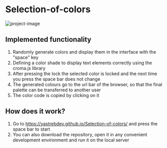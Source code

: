 # Selection-of-colors
![project-image]([[[https://s724sas.storage.yandex.net/rdisk/cbe62d6d736a5ff528b9993b538100a7ae779e0565fa4e55bc041fe8422439d4/64550ea0/Qfv4YOjD7CbxaLs2BtqjvlDVnDL6AqUtC_xI3bXnquY1ltQbYTy8_grGwprty0BlaOQePScydmouT7MsZNwD9w==?uid=1758363702&filename=selection-of-colors.png&disposition=inline&hash=&limit=0&content_type=image%2Fpng&owner_uid=1758363702&fsize=706738&hid=91e481c2fa8c9f0ee25aa8368290d65f&media_type=image&tknv=v2&etag=207c3d55ad1e6985a208e24767e3b0dd&rtoken=21Z7lxri4Q4Q&force_default=yes&ycrid=na-0a131323bd2eb8843ddb67b07169bd9b-downloader8f&ts=5faf2de68e800&s=29359b269e2bc6a5313bc818a017f08aec45a22d1f6e82e5342344d85e7ef218&pb=U2FsdGVkX1_BqwgYEQCDbDV4K9cO026WRaJphyJu95HDyPyn3tTgzUnFqXfw6SLuPP3NuE6oLa6KeKXxoOzsv2uJbJ6KIXB3bOvHrkTVT7Q](https://lh3.googleusercontent.com/nGaD9CrEblzdyQt3C8QRHGKNmzn-Ca6Z1DCXLlENCHcARggPA5jJJnwIqs-9GBrfG6FSF4ejXn7dBDJDlRQ3MzuZ-crsVLg2-yjN0bmWkjyeKFYp__2L3bScRgQBByWzOXtNju6jMCs5TRwfWR09bQtUALcZvafMoldq_WMDVpS7jWEMHusgs7EXpRHVgkt81esdU6uSN74ZPvMJBeS3KgI6IE-hP_Cets1Eq49F4HDzYCzlG2qrMZ5nn4Vyc1vW1BsjGgemv-Awk4ZeEfdxb_Z0voq20HzkNqnrjynveGPYXJmfYMdKMAJEZXkbV3egSKmtzvRIKpdqXVWZ1yAlAyH-K9DnP1n8x4oiTVbym-fk2y2tvJL6aYt_ZzkJAgD6Yfy48jdrH94uhuCEZ6YiNHbX_Z0hBYG2BitIoIiimUqEpCAJwdPaehgt4W0r3bR6eaHxIaPdcdNoKl6bBeKS1vctrjuVGkq5rTV9f5Arx2slBOOKFx8015aI3ynArMi-DDo9q53p7V5mvfCklXAHxZeoiUEc-2dGIJ21P5d6t7Vp6EmZZYfLhaTewXAkaoEr1SYNak2ygL4VKzEp6lUAjNVr-RnPiAsNPe5I-rLZojxSTqU_5XKl31tlH8gKBHCwwrC0UXSA-QUQOonr0jVwa79AH5lesZwqGWOG7eGwxZlDOmwfOkuZyiJl4haUXul4qLDNgW9KqfOJKiIWea73ZJ8nqEbP1RiTi5FjbRdZx49wHJ7V2TD9lfHjLsBEDg6QdMN9MB6enhDv5jVhFdpGvo1L3AEFzzPfFzV9yO69rJQ-QD2WcJ9McGua7YifSQByduUH1jgoo6nlVrImPSDz6-XwVaSR5J-xBxvV6O4mZ3Xs8kEEuW2FRZHWETtT4XUAlqWHQcSsR3QFbP3FmT-phE_zGCeG8X-fJdjXVHgT7ERifdsBMPW3f0dA43gp-n5NDnS2ieUCAzXI3JC2S8s=w2444-h920-s-no?authuser=0)](https://lh3.googleusercontent.com/nGaD9CrEblzdyQt3C8QRHGKNmzn-Ca6Z1DCXLlENCHcARggPA5jJJnwIqs-9GBrfG6FSF4ejXn7dBDJDlRQ3MzuZ-crsVLg2-yjN0bmWkjyeKFYp__2L3bScRgQBByWzOXtNju6jMCs5TRwfWR09bQtUALcZvafMoldq_WMDVpS7jWEMHusgs7EXpRHVgkt81esdU6uSN74ZPvMJBeS3KgI6IE-hP_Cets1Eq49F4HDzYCzlG2qrMZ5nn4Vyc1vW1BsjGgemv-Awk4ZeEfdxb_Z0voq20HzkNqnrjynveGPYXJmfYMdKMAJEZXkbV3egSKmtzvRIKpdqXVWZ1yAlAyH-K9DnP1n8x4oiTVbym-fk2y2tvJL6aYt_ZzkJAgD6Yfy48jdrH94uhuCEZ6YiNHbX_Z0hBYG2BitIoIiimUqEpCAJwdPaehgt4W0r3bR6eaHxIaPdcdNoKl6bBeKS1vctrjuVGkq5rTV9f5Arx2slBOOKFx8015aI3ynArMi-DDo9q53p7V5mvfCklXAHxZeoiUEc-2dGIJ21P5d6t7Vp6EmZZYfLhaTewXAkaoEr1SYNak2ygL4VKzEp6lUAjNVr-RnPiAsNPe5I-rLZojxSTqU_5XKl31tlH8gKBHCwwrC0UXSA-QUQOonr0jVwa79AH5lesZwqGWOG7eGwxZlDOmwfOkuZyiJl4haUXul4qLDNgW9KqfOJKiIWea73ZJ8nqEbP1RiTi5FjbRdZx49wHJ7V2TD9lfHjLsBEDg6QdMN9MB6enhDv5jVhFdpGvo1L3AEFzzPfFzV9yO69rJQ-QD2WcJ9McGua7YifSQByduUH1jgoo6nlVrImPSDz6-XwVaSR5J-xBxvV6O4mZ3Xs8kEEuW2FRZHWETtT4XUAlqWHQcSsR3QFbP3FmT-phE_zGCeG8X-fJdjXVHgT7ERifdsBMPW3f0dA43gp-n5NDnS2ieUCAzXI3JC2S8s=w2444-h920-s-no?authuser=0)](https://lh3.googleusercontent.com/nGaD9CrEblzdyQt3C8QRHGKNmzn-Ca6Z1DCXLlENCHcARggPA5jJJnwIqs-9GBrfG6FSF4ejXn7dBDJDlRQ3MzuZ-crsVLg2-yjN0bmWkjyeKFYp__2L3bScRgQBByWzOXtNju6jMCs5TRwfWR09bQtUALcZvafMoldq_WMDVpS7jWEMHusgs7EXpRHVgkt81esdU6uSN74ZPvMJBeS3KgI6IE-hP_Cets1Eq49F4HDzYCzlG2qrMZ5nn4Vyc1vW1BsjGgemv-Awk4ZeEfdxb_Z0voq20HzkNqnrjynveGPYXJmfYMdKMAJEZXkbV3egSKmtzvRIKpdqXVWZ1yAlAyH-K9DnP1n8x4oiTVbym-fk2y2tvJL6aYt_ZzkJAgD6Yfy48jdrH94uhuCEZ6YiNHbX_Z0hBYG2BitIoIiimUqEpCAJwdPaehgt4W0r3bR6eaHxIaPdcdNoKl6bBeKS1vctrjuVGkq5rTV9f5Arx2slBOOKFx8015aI3ynArMi-DDo9q53p7V5mvfCklXAHxZeoiUEc-2dGIJ21P5d6t7Vp6EmZZYfLhaTewXAkaoEr1SYNak2ygL4VKzEp6lUAjNVr-RnPiAsNPe5I-rLZojxSTqU_5XKl31tlH8gKBHCwwrC0UXSA-QUQOonr0jVwa79AH5lesZwqGWOG7eGwxZlDOmwfOkuZyiJl4haUXul4qLDNgW9KqfOJKiIWea73ZJ8nqEbP1RiTi5FjbRdZx49wHJ7V2TD9lfHjLsBEDg6QdMN9MB6enhDv5jVhFdpGvo1L3AEFzzPfFzV9yO69rJQ-QD2WcJ9McGua7YifSQByduUH1jgoo6nlVrImPSDz6-XwVaSR5J-xBxvV6O4mZ3Xs8kEEuW2FRZHWETtT4XUAlqWHQcSsR3QFbP3FmT-phE_zGCeG8X-fJdjXVHgT7ERifdsBMPW3f0dA43gp-n5NDnS2ieUCAzXI3JC2S8s=w2550-h960-s-no?authuser=0))

## Implemented functionality

1. Randomly generate colors and display them in the interface with the "space" key
2. Defining a color shade to display text elements correctly using the croma.js library
3. After pressing the lock the selected color is locked and the next time you press the space bar does not change
4. The generated colours go to the url bar of the browser, so that the final palette can be transferred to another user
5. The color code is copied by clicking on it

## How does it work?

1. Go to https://yastrebdev.github.io/Selection-of-colors/ and press the space bar to start
2. You can also download the repository, open it in any convenient development environment and run it on the local server
